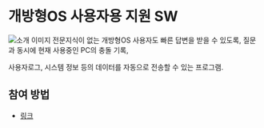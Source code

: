 # **개방형OS 사용자용 지원 SW**
![소개 이미지](/democratization-expertise/images/user.png "소개 이미지")
 전문지식이 없는 개방형OS 사용자도 빠른 답변을 받을 수 있도록, 질문과 동시에 현재 사용중인 PC의 충돌 기록, 
 
 사용자로그, 시스템 정보 등의 데이터를 자동으로 전송할 수 있는 프로그램.


## 참여 방법
* [링크](https://github.com/hamonikr/democratization-expertise/blob/master/CONTRIBUTING.md)
